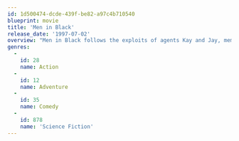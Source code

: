 ```yaml
---
id: 1d500474-dcde-439f-be82-a97c4b710540
blueprint: movie
title: 'Men in Black'
release_date: '1997-07-02'
overview: "Men in Black follows the exploits of agents Kay and Jay, members of a top-secret organization established to monitor and police alien activity on Earth. The two Men in Black find themselves in the middle of the deadly plot by an intergalactic terrorist who has arrived on Earth to assassinate two ambassadors from opposing galaxies. In order to prevent worlds from colliding, the MiB must track down the terrorist and prevent the destruction of Earth. It's just another typical day for the Men in Black."
genres:
  -
    id: 28
    name: Action
  -
    id: 12
    name: Adventure
  -
    id: 35
    name: Comedy
  -
    id: 878
    name: 'Science Fiction'
---
```

